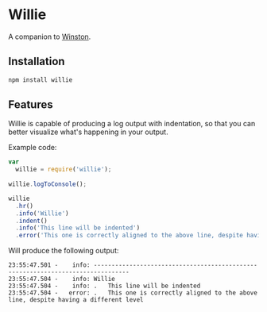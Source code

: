 # Willie

A companion to [Winston](//github.com/flatiron/winston).

## Installation

```bash
npm install willie
```

## Features

Willie is capable of producing a log output with indentation, so that you can better visualize what's happening in your output.

Example code:

```javascript
var
  willie = require('willie');
  
willie.logToConsole();

willie
  .hr()
  .info('Willie')
  .indent()
  .info('This line will be indented')
  .error('This one is correctly aligned to the above line, despite having a different level')
```

Will produce the following output:

```text
23:55:47.501 -    info: --------------------------------------------------------------------------------
23:55:47.504 -    info: Willie
23:55:47.504 -    info: .   This line will be indented
23:55:47.504 -   error: .   This one is correctly aligned to the above line, despite having a different level
```
